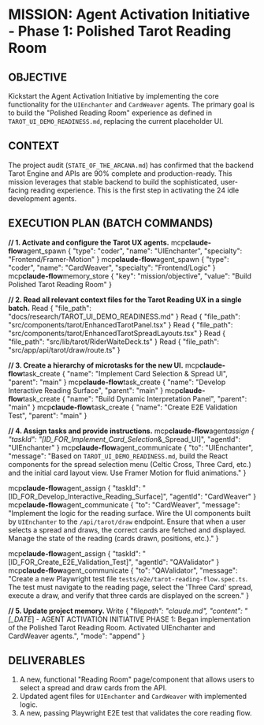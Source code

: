 # MISSION: Agent Activation Initiative - Phase 1: Polished Tarot Reading Room

## OBJECTIVE

Kickstart the Agent Activation Initiative by implementing the core functionality for the `UIEnchanter` and `CardWeaver` agents. The primary goal is to build the "Polished Reading Room" experience as defined in `TAROT_UI_DEMO_READINESS.md`, replacing the current placeholder UI.

## CONTEXT

The project audit (`STATE_OF_THE_ARCANA.md`) has confirmed that the backend Tarot Engine and APIs are 90% complete and production-ready. This mission leverages that stable backend to build the sophisticated, user-facing reading experience. This is the first step in activating the 24 idle development agents.

## EXECUTION PLAN (BATCH COMMANDS)

**// 1. Activate and configure the Tarot UX agents.**
mcp**claude-flow**agent_spawn { "type": "coder", "name": "UIEnchanter", "specialty": "Frontend/Framer-Motion" }
mcp**claude-flow**agent_spawn { "type": "coder", "name": "CardWeaver", "specialty": "Frontend/Logic" }
mcp**claude-flow**memory_store { "key": "mission/objective", "value": "Build Polished Tarot Reading Room" }

**// 2. Read all relevant context files for the Tarot Reading UX in a single batch.**
Read { "file_path": "docs/research/TAROT_UI_DEMO_READINESS.md" }
Read { "file_path": "src/components/tarot/EnhancedTarotPanel.tsx" }
Read { "file_path": "src/components/tarot/EnhancedTarotSpreadLayouts.tsx" }
Read { "file_path": "src/lib/tarot/RiderWaiteDeck.ts" }
Read { "file_path": "src/app/api/tarot/draw/route.ts" }

**// 3. Create a hierarchy of microtasks for the new UI.**
mcp**claude-flow**task_create { "name": "Implement Card Selection & Spread UI", "parent": "main" }
mcp**claude-flow**task_create { "name": "Develop Interactive Reading Surface", "parent": "main" }
mcp**claude-flow**task_create { "name": "Build Dynamic Interpretation Panel", "parent": "main" }
mcp**claude-flow**task_create { "name": "Create E2E Validation Test", "parent": "main" }

**// 4. Assign tasks and provide instructions.**
mcp**claude-flow**agent*assign { "taskId": "[ID_FOR_Implement_Card_Selection*&\_Spread_UI]", "agentId": "UIEnchanter" }
mcp**claude-flow**agent_communicate { "to": "UIEnchanter", "message": "Based on `TAROT_UI_DEMO_READINESS.md`, build the React components for the spread selection menu (Celtic Cross, Three Card, etc.) and the initial card layout view. Use Framer Motion for fluid animations." }

mcp**claude-flow**agent_assign { "taskId": "[ID_FOR_Develop_Interactive_Reading_Surface]", "agentId": "CardWeaver" }
mcp**claude-flow**agent_communicate { "to": "CardWeaver", "message": "Implement the logic for the reading surface. Wire the UI components built by `UIEnchanter` to the `/api/tarot/draw` endpoint. Ensure that when a user selects a spread and draws, the correct cards are fetched and displayed. Manage the state of the reading (cards drawn, positions, etc.)." }

mcp**claude-flow**agent_assign { "taskId": "[ID_FOR_Create_E2E_Validation_Test]", "agentId": "QAValidator" }
mcp**claude-flow**agent_communicate { "to": "QAValidator", "message": "Create a new Playwright test file `tests/e2e/tarot-reading-flow.spec.ts`. The test must navigate to the reading page, select the 'Three Card' spread, execute a draw, and verify that three cards are displayed on the screen." }

**// 5. Update project memory.**
Write { "file*path": "claude.md", "content": "[\_DATE*] - AGENT ACTIVATION INITIATIVE PHASE 1: Began implementation of the Polished Tarot Reading Room. Activated UIEnchanter and CardWeaver agents.", "mode": "append" }

## DELIVERABLES

1. A new, functional "Reading Room" page/component that allows users to select a spread and draw cards from the API.
2. Updated agent files for `UIEnchanter` and `CardWeaver` with implemented logic.
3. A new, passing Playwright E2E test that validates the core reading flow.
